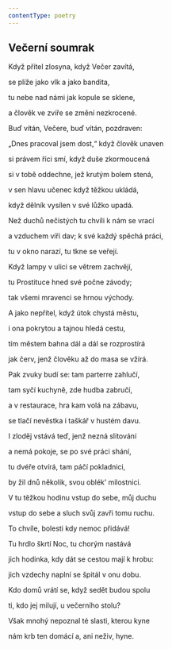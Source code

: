```yaml
---
contentType: poetry
---
```


<section>

## Večerní soumrak

Když přítel zlosyna, když Večer zavítá,

se plíže jako vlk a jako bandita,

tu nebe nad námi jak kopule se sklene,

a člověk ve zvíře se změní nezkrocené.

Buď vítán, Večere, buď vítán, pozdraven:

„Dnes pracoval jsem dost,“ když člověk unaven

si právem říci smí, když duše zkormoucená

si v tobě oddechne, jež krutým bolem stená,

v sen hlavu učenec když těžkou ukládá,

když dělník vysílen v své lůžko upadá.

Než duchů nečistých tu chvíli k nám se vrací

a vzduchem víří dav; k své každý spěchá práci,

tu v okno narazí, tu tkne se veřejí.

Když lampy v ulici se větrem zachvějí,

tu Prostituce hned své počne závody;

tak všemi mravenci se hrnou východy.

A jako nepřítel, když útok chystá městu,

i ona pokrytou a tajnou hledá cestu,

tím městem bahna dál a dál se rozprostírá

jak červ, jenž člověku až do masa se vžírá.

Pak zvuky budí se: tam parterre zahlučí,

tam syčí kuchyně, zde hudba zabručí,

a v restaurace, hra kam volá na zábavu,

se tlačí nevěstka i taškář v hustém davu.

I zloděj vstává teď, jenž nezná slitování

a nemá pokoje, se po své práci shání,

tu dvéře otvírá, tam páčí pokladnici,

by žil dnů několik, svou oblék’ milostnici.

V tu těžkou hodinu vstup do sebe, můj duchu

vstup do sebe a sluch svůj zavři tomu ruchu.

To chvíle, bolesti kdy nemoc přidává!

Tu hrdlo škrtí Noc, tu chorým nastává

jich hodinka, kdy dát se cestou mají k hrobu:

jich vzdechy naplní se špitál v onu dobu.

Kdo domů vrátí se, když sedět budou spolu

ti, kdo jej milují, u večerního stolu?

Však mnohý nepoznal té slasti, kterou kyne

nám krb ten domácí a, ani neživ, hyne.

</section>
